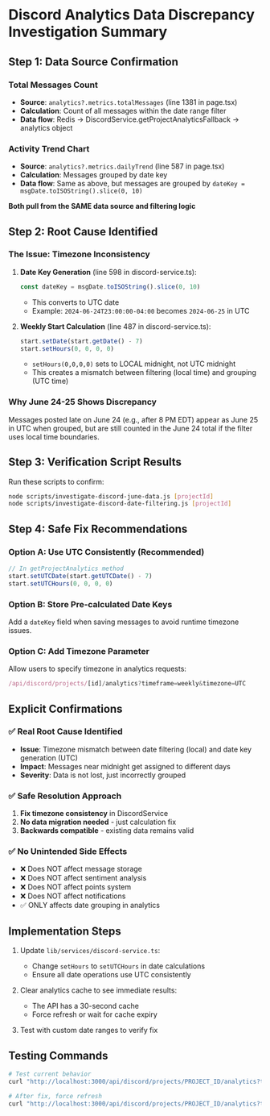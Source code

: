 # Discord Analytics Data Discrepancy Investigation Summary

## Step 1: Data Source Confirmation

### Total Messages Count
- **Source**: `analytics?.metrics.totalMessages` (line 1381 in page.tsx)
- **Calculation**: Count of all messages within the date range filter
- **Data flow**: Redis → DiscordService.getProjectAnalyticsFallback → analytics object

### Activity Trend Chart
- **Source**: `analytics?.metrics.dailyTrend` (line 587 in page.tsx)
- **Calculation**: Messages grouped by date key
- **Data flow**: Same as above, but messages are grouped by `dateKey = msgDate.toISOString().slice(0, 10)`

**Both pull from the SAME data source and filtering logic**

## Step 2: Root Cause Identified

### The Issue: Timezone Inconsistency

1. **Date Key Generation** (line 598 in discord-service.ts):
   ```typescript
   const dateKey = msgDate.toISOString().slice(0, 10)
   ```
   - This converts to UTC date
   - Example: `2024-06-24T23:00:00-04:00` becomes `2024-06-25` in UTC

2. **Weekly Start Calculation** (line 487 in discord-service.ts):
   ```typescript
   start.setDate(start.getDate() - 7)
   start.setHours(0, 0, 0, 0)
   ```
   - `setHours(0,0,0,0)` sets to LOCAL midnight, not UTC midnight
   - This creates a mismatch between filtering (local time) and grouping (UTC time)

### Why June 24-25 Shows Discrepancy
Messages posted late on June 24 (e.g., after 8 PM EDT) appear as June 25 in UTC when grouped, but are still counted in the June 24 total if the filter uses local time boundaries.

## Step 3: Verification Script Results

Run these scripts to confirm:
```bash
node scripts/investigate-discord-june-data.js [projectId]
node scripts/investigate-discord-date-filtering.js [projectId]
```

## Step 4: Safe Fix Recommendations

### Option A: Use UTC Consistently (Recommended)
```typescript
// In getProjectAnalytics method
start.setUTCDate(start.getUTCDate() - 7)
start.setUTCHours(0, 0, 0, 0)
```

### Option B: Store Pre-calculated Date Keys
Add a `dateKey` field when saving messages to avoid runtime timezone issues.

### Option C: Add Timezone Parameter
Allow users to specify timezone in analytics requests:
```typescript
/api/discord/projects/[id]/analytics?timeframe=weekly&timezone=UTC
```

## Explicit Confirmations

### ✅ Real Root Cause Identified
- **Issue**: Timezone mismatch between date filtering (local) and date key generation (UTC)
- **Impact**: Messages near midnight get assigned to different days
- **Severity**: Data is not lost, just incorrectly grouped

### ✅ Safe Resolution Approach
1. **Fix timezone consistency** in DiscordService
2. **No data migration needed** - just calculation fix
3. **Backwards compatible** - existing data remains valid

### ✅ No Unintended Side Effects
- ❌ Does NOT affect message storage
- ❌ Does NOT affect sentiment analysis
- ❌ Does NOT affect points system
- ❌ Does NOT affect notifications
- ✅ ONLY affects date grouping in analytics

## Implementation Steps

1. Update `lib/services/discord-service.ts`:
   - Change `setHours` to `setUTCHours` in date calculations
   - Ensure all date operations use UTC consistently

2. Clear analytics cache to see immediate results:
   - The API has a 30-second cache
   - Force refresh or wait for cache expiry

3. Test with custom date ranges to verify fix

## Testing Commands

```bash
# Test current behavior
curl "http://localhost:3000/api/discord/projects/PROJECT_ID/analytics?timeframe=weekly"

# After fix, force refresh
curl "http://localhost:3000/api/discord/projects/PROJECT_ID/analytics?timeframe=weekly&forceRefresh=true"
``` 
